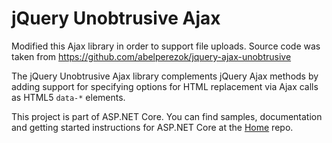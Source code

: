 jQuery Unobtrusive Ajax
=============================

Modified this Ajax library in order to support file uploads.
Source code was taken from https://github.com/abelperezok/jquery-ajax-unobtrusive

The jQuery Unobtrusive Ajax library complements jQuery Ajax methods by adding support for specifying options for HTML replacement via Ajax calls as HTML5 `data-*` elements.

This project is part of ASP.NET Core. You can find samples, documentation and getting started instructions for ASP.NET Core at the [Home](https://github.com/aspnet/home) repo.

